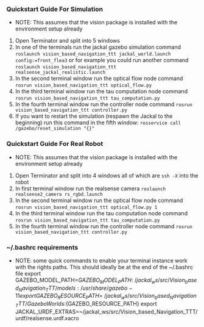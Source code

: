 ### Quickstart Guide For Simulation

* NOTE: This assumes that the vision package is installed with the environment setup already

1. Open Terminator and split into 5 windows 
2. In one of the terminals run the jackal gazebo simulation command `roslaunch vision_based_navigation_ttt jackal_world.launch config:=front_flea3`
   or for example you could run another command `roslaunch vision_based_navigation_ttt realsense_jackal_realistic.launch`
3. In the second terminal window run the optical flow node command `rosrun vision_based_navigation_ttt optical_flow.py`
4. In the third terminal window run the tau computation node command `rosrun vision_based_navigation_ttt tau_computation.py`
5. In the fourth terminal window run the controller node command `rosrun vision_based_navigation_ttt controller.py`
6. If you want to restart the simulation (respawn the Jackal to the beginning) run this command in the fifth window: `rosservice call /gazebo/reset_simulation "{}"`


### Quickstart Guide For Real Robot

* NOTE: This assumes that the vision package is installed with the environment setup already

1. Open Terminator and split into 4 windows all of which are `ssh -X` into the robot
2. In first terminal window run the realsense camera `roslaunch realsense2_camera rs_rgbd.launch`
3. In the second terminal window run the optical flow node command `rosrun vision_based_navigation_ttt optical_flow.py 1`
4. In the third terminal window run the tau computation node command `rosrun vision_based_navigation_ttt tau_computation.py`
5. In the fourth terminal window run the controller node command `rosrun vision_based_navigation_ttt controller.py`


### ~/.bashrc requirements
* NOTE: some quick commands to enable your terminal instance work with the rights paths. This should ideally be at the end of the ~/.bashrc file
export GAZEBO_MODEL_PATH=${GAZEBO_MODEL_PATH}:~/jackal_ws/src/Vision_based_Navigation_TTT/models:/usr/share/gazebo-11
export GAZEBO_RESOURCE_PATH=~/jackal_ws/src/Vision_based_Navigation_TTT/GazeboWorlds:${GAZEBO_RESOURCE_PATH}
export JACKAL_URDF_EXTRAS=~/jackal_ws/src/Vision_based_Navigation_TTT/urdf/realsense.urdf.xacro
